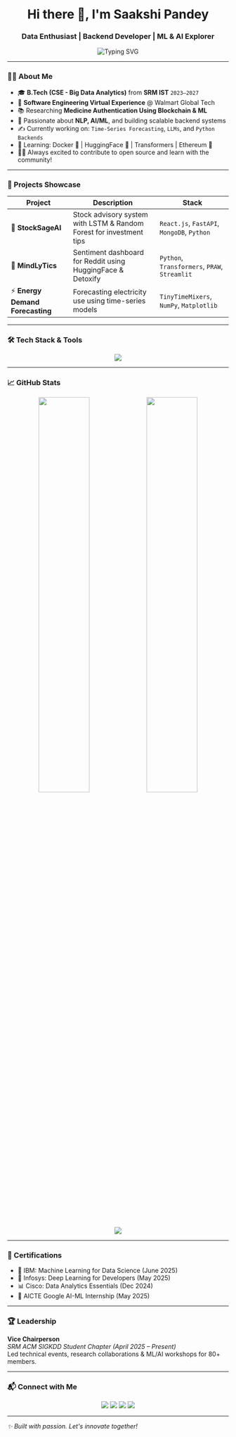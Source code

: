 <h1 align="center">Hi there 👋, I'm Saakshi Pandey</h1>
<h3 align="center">Data Enthusiast | Backend Developer | ML & AI Explorer</h3>

<p align="center">
  <img src="https://readme-typing-svg.demolab.com?font=Fira+Code&duration=3000&pause=1000&color=F36E5E&center=true&vCenter=true&width=435&lines=Big+Data+Analytics+Student;Python+%7C+FastAPI+%7C+MySQL;AI+%2F+ML+%2F+DL+%2F+NLP+Projects;Open+Source+Contributor+%F0%9F%92%BB;Actively+Learning+and+Building+%F0%9F%9A%80" alt="Typing SVG" />
</p>

---

### 👩‍🎓 About Me

- 🎓 **B.Tech (CSE - Big Data Analytics)** from **SRM IST** `2023–2027`
- 💼 **Software Engineering Virtual Experience** @ Walmart Global Tech
- 📚 Researching **Medicine Authentication Using Blockchain & ML**
- 🧠 Passionate about **NLP, AI/ML**, and building scalable backend systems
- ✍️ Currently working on: `Time-Series Forecasting`, `LLMs`, and `Python Backends`
- 🌱 Learning: Docker 🐳 | HuggingFace 🤗 | Transformers | Ethereum 🔐
- 👩‍💻 Always excited to contribute to open source and learn with the community!

---

### 🚀 Projects Showcase

| Project | Description | Stack |
|--------|-------------|-------|
| 🔮 **StockSageAI** | Stock advisory system with LSTM & Random Forest for investment tips | `React.js`, `FastAPI`, `MongoDB`, `Python` |
| 🧠 **MindLyTics** | Sentiment dashboard for Reddit using HuggingFace & Detoxify | `Python`, `Transformers`, `PRAW`, `Streamlit` |
| ⚡ **Energy Demand Forecasting** | Forecasting electricity use using time-series models | `TinyTimeMixers`, `NumPy`, `Matplotlib` |

---

### 🛠️ Tech Stack & Tools

<p align="center">
  <img src="https://skillicons.dev/icons?i=python,java,js,react,fastapi,mongodb,mysql,postgresql,git,docker,vscode,html,css,postman" />
</p>

---

### 📈 GitHub Stats

<p align="center">
  <img width="48%" src="https://github-readme-stats.vercel.app/api?username=SaakshiPandey&show_icons=true&theme=tokyonight" />
  <img width="48%" src="https://github-readme-streak-stats.herokuapp.com/?user=SaakshiPandey&theme=tokyonight" />
</p>

<p align="center">
  <img src="https://github-readme-activity-graph.vercel.app/graph?username=SaakshiPandey&theme=react-dark&area=true" />
</p>

---

### 🏅 Certifications

- 🧠 IBM: Machine Learning for Data Science (June 2025)
- 🔬 Infosys: Deep Learning for Developers (May 2025)
- 📊 Cisco: Data Analytics Essentials (Dec 2024)
- 🤖 AICTE Google AI-ML Internship (May 2025)

---

### 🏆 Leadership

**Vice Chairperson**  
_SRM ACM SIGKDD Student Chapter (April 2025 – Present)_  
Led technical events, research collaborations & ML/AI workshops for 80+ members.

---

### 📬 Connect with Me

<p align="center">
  <a href="mailto:saakshipandey1007@gmail.com"><img src="https://img.shields.io/badge/Gmail-D14836?style=for-the-badge&logo=gmail&logoColor=white"/></a>
  <a href="https://www.linkedin.com/in/your-linkedin"><img src="https://img.shields.io/badge/LinkedIn-blue?style=for-the-badge&logo=linkedin&logoColor=white"/></a>
  <a href="https://github.com/SaakshiPandey"><img src="https://img.shields.io/badge/GitHub-black?style=for-the-badge&logo=github&logoColor=white"/></a>
  <a href="https://your-portfolio-link"><img src="https://img.shields.io/badge/Portfolio-ff69b4?style=for-the-badge"/></a>
</p>

---

_✨ Built with passion. Let's innovate together!_

